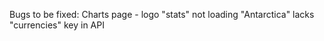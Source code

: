 Bugs to be fixed:
Charts page - logo "stats" not loading
"Antarctica" lacks "currencies" key in API
